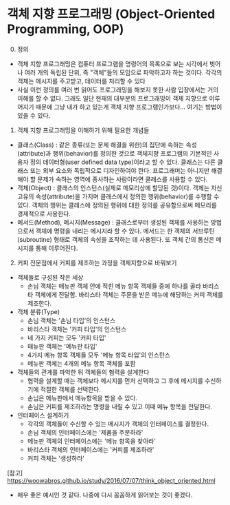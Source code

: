 # 객체 지향 프로그래밍 (Object-Oriented Programming, OOP)

0. 정의
- 객체 지향 프로그래밍은 컴퓨터 프로그램을 명령어의 목록으로 보는 시각에서 벗어나 여러 개의 독립된 단위, 즉 "객체"들의 모임으로 파악하고자 하는 것이다. 각각의 객체는 메시지를 주고받고, 데이터를 처리할 수 있다
- 사실 이런 정의를 여러 번 읽어도 프로그래밍을 해보지 못한 사람 입장에서는 거의 이해를 할 수 없다. 그래도 일단 현재의 대부분의 프로그래밍이 객체 지향으로 이루어지기 때문에 그냥 내가 하고 있는게 객체 지향 프로그램인가보다... 여기는 방법이 있을 수 있다.

1. 객체 지향 프로그래밍을 이해하기 위해 필요한 개념들
- 클래스(Class) : 같은 종류(또는 문제 해결을 위한)의 집단에 속하는 속성(attribute)과 행위(behavior)를 정의한 것으로 객체지향 프로그램의 기본적인 사용자 정의 데이터형(user defined data type)이라고 할 수 있다. 클래스는 다른 클래스 또는 외부 요소와 독립적으로 디자인하여야 한다. 프로그래머는 아니지만 해결해야 할 문제가 속하는 영역에 종사하는 사람이라면 클래스를 사용할 수 있다.
- 객체(Object) : 클래스의 인스턴스(실제로 메모리상에 할당된 것)이다. 객체는 자신 고유의 속성(attribute)을 가지며 클래스에서 정의한 행위(behavior)를 수행할 수 있다. 객체의 행위는 클래스에 정의된 행위에 대한 정의를 공유함으로써 메모리를 경제적으로 사용한다.
- 메서드(Method), 메시지(Message) : 클래스로부터 생성된 객체를 사용하는 방법으로서 객체에 명령을 내리는 메시지라 할 수 있다. 메서드는 한 객체의 서브루틴(subroutine) 형태로 객체의 속성을 조작하는 데 사용된다. 또 객체 간의 통신은 메시지를 통해 이루어진다.

2. 커피 전문점에서 커피를 제조하는 과정을 객제지향으로 바꿔보기
- 객체들로 구성된 작은 세상
  + 손님 객체는 매뉴판 객체 안에 적힌 메뉴 항목 객체들 중에 하나를 골라 바리스타 객체에게 전달함. 바리스타 객체는 주문을 받은 메뉴에 해당하는 커피 객체를 제조한다.
- 객체 분류(Type)
  + 손님 객체는 '손님 타입'의 인스턴스
  + 바리스타 객체는 '커피 타입'의 인스턴스
  + 네 가지 커피는 모두 '커피 타입'
  + 매뉴판 객체는 '메뉴판 타입'
  + 4가지 메뉴 항목 객체들 모두 '메뉴 항목 타입'의 인스턴스
  + 메뉴판 객체는 4개의 메뉴 항목 객체를 포함
- 객체들의 관계를 파악한 뒤 객체들의 협력을 설계한다
  + 협력을 설계할 때는 객체보다 메시지를 먼저 선택하고 그 후에 메시지를 수신하기에 적절한 객체를 선택한다.
  + 손님은 메뉴판에서 메뉴항목을 받을 수 있다.
  + 손님은 커피를 제조하라는 명령을 내릴 수 있고 이때 메뉴 항목을 전달한다.
- 인터페이스 설계하기
  + 각각의 객체들이 수신할 수 있는 메시지가 객체의 인터페이스를 결정한다.
  + 손님 객체의 인터페이스에는 '제품을 주문하라'
  + 메뉴판 객체의 인터페이스에는 '메뉴 항목을 찾아라'
  + 바리스타 객체의 인터페이스에는 '커피를 제조하라'
  + 커피 객체는 '생성하라'

[참고] https://woowabros.github.io/study/2016/07/07/think_object_oriented.html
- 매우 좋은 예시인 것 같다. 나중에 다시 꼼꼼하게 읽어보는 것이 좋겠다. 
